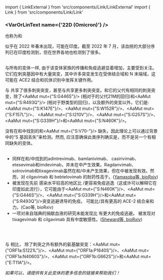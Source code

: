 import { LinkExternal } from 'src/components/Link/LinkExternal'
import { Link } from 'src/components/Link/Link'



<MdxContent filepath="clusters/VoCHeader.md" />

### <VarOrLinText name={'22D (Omicron)'} />
也称为<VarOrLin name="22D (Omicron)" invert={true} />和<Who name="Omicron" />

<MdxContent filepath="clusters/OmicronHeader.md" />

<VarOrLin name="22D (Omicron)"/> 似乎在 2022 年春末出现，可能在印度。截至 2022 年 7 月，该血统的大部分序列已在印度检测到，但在世界各地也检测到了很多。
<br/><br/>

与所有的<Who name="Omicron" />变体一样, 由于该变体家族的传播和免疫逃避显着增加，<VarOrLin name="22D (Omicron)" prefix=""/>主要受到关注。它们在刺突基因中有大量突变，其中许多突变发生在受体结合域和 N 末端域，这可能在 ACE2 结合和抗体识别中发挥关键作用。
<br/>

<VarOrLin name="22D (Omicron)" prefix=""/>与 <VarOrLin name="21K (Omicron)" prefix=""/>共享了很多刺突突变，甚至与<VarOrLin name="21L (Omicron)" prefix=""/>共享更多刺突突变。<VarOrLin name="22D (Omicron)" prefix=""/>和它的父代有相同的刺突突变，<VarOrLin name="21L (Omicron)" prefix=""/>除了<AaMut mut={"S:G446S"}/> (相对于<VarOrLin name="21L (Omicron)" prefix=""/>的父代21M的回归)和<AaMut mut={"S:R493Q"}/> (相对于野类型的回归)，以及额外的突变以外，它们是: <AaMut mut={"S:K147E"}/>、<AaMut mut={"S:W152R"}/>、<AaMut mut={"S:F157L"}/>、 <AaMut mut={"S:I210V"}/>、<AaMut mut={"S:G257S"}/>、<AaMut mut={"S:G339H"}/>和<AaMut mut={"S:N460K"}/>。

<VarOrLin name="22D (Omicron)" prefix=""/> 没有在<VarOrLin name="22B (Omicron)" prefix=""/>和<VarOrLin name="22C (Omicron)" prefix=""/>中找到的<Mut name="S:H69-"/>和<AaMut mut={"S:V70-"}/> 缺失，因此理论上可以通过<VarOrLin name="21L (Omicron)" prefix=""/>背景中的“S 基因丢失”来检测。然而, 应注意确保此类序列确实是<VarOrLin name="22D (Omicron)" prefix=""/>，而不是另一个有相同缺失的变体。
<br/><br/>

- 同样在<VarOrLin name="21L (Omicron)" prefix=""/>和<VarOrLin name="22A (Omicron)" prefix=""/>/<VarOrLin name="22B (Omicron)" prefix=""/>中找到的adintrevimab、bamlanivimab、 casirivimab、etesevimab和imdevimab，并未在<VarOrLin name="22D (Omicron)" prefix=""/>中产生效果。Ragdanvimab、 sotrovimab和tixagevimab虽然在<VarOrLin name="21L (Omicron)" prefix=""/>和<VarOrLin name="22A (Omicron)" prefix=""/>/<VarOrLin name="22B (Omicron)" prefix=""/>中未产生效果，但在<VarOrLin name="22D (Omicron)" prefix=""/>中被发现有效。然而，<VarOrLin name="22D (Omicron)" prefix=""/>对 cilgavimab 和 bebtelovimab 的耐药性高于<VarOrLin name="21L (Omicron)" prefix=""/>。([Yamasoba等, bioRxiv](https://www.biorxiv.org/content/10.1101/2022.07.14.500041v1.full))
- <VarOrLin name="22D (Omicron)" prefix=""/>被发现在先前<Who name="Delta" /> 感染水平较高的地区比 <VarOrLin name="22A (Omicron)" prefix=""/>/<VarOrLin name="22B (Omicron)" prefix=""/>更容易免疫逃逸（这或许可以解释它在印度如此流行），它可能由于<AaMut mut={"S:N460K"}/>、<AaMut mut={"S:G446S"}/>、<AaMut mut={"S:G339H"}/>和<AaMut mut={"S:R493Q"}/>突变逃避<VarOrLin name="21L (Omicron)" prefix=""/>诱导的免疫。 <VarOrLin name="22D (Omicron)" prefix=""/> 可能比<VarOrLin name="22A (Omicron)" prefix=""/>/<VarOrLin name="22B (Omicron)" prefix=""/>具有更高的 ACE-2 结合亲和力。(<LinkExternal href="https://www.biorxiv.org/content/10.1101/2022.07.18.500332v1">Cao等, bioRxiv</LinkExternal>)
- 一项对来自瑞典的捐献血液的研究未能发现<VarOrLin name="22D (Omicron)" prefix=""/>比 <VarOrLin name="22B (Omicron)" prefix=""/>有更大的免疫逃避。<VarOrLin name="22D (Omicron)" prefix=""/> 被发现对 tixagevimab 和 cilgavimab 具有中度敏感性。([Sheward等, bioRxiv](https://www.biorxiv.org/content/10.1101/2022.07.19.500716v1.abstract))


<br/><br/>

与 <VarOrLin name="21L (Omicron)" prefix=""/>相比，<VarOrLin name="22D (Omicron)" prefix=""/> 除了刺突之外有额外的氨基酸突变：<AaMut mut={"ORF1a:S1221L"}/>、<AaMut mut={"ORF1a:P1640S"}/>、<AaMut mut={"ORF1a:N4060S"}/>、<AaMut mut={"ORF1b:G662S"}/>和<AaMut mut={"E:T11A"}/>。

_如果可以，请提供有关此变体的更多信息的链接来帮助我们！_


